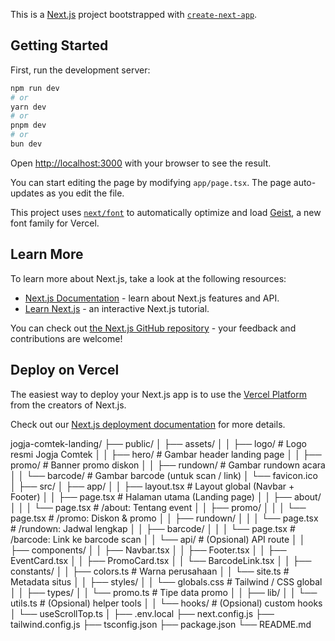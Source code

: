 This is a [Next.js](https://nextjs.org) project bootstrapped with [`create-next-app`](https://nextjs.org/docs/app/api-reference/cli/create-next-app).

## Getting Started

First, run the development server:

```bash
npm run dev
# or
yarn dev
# or
pnpm dev
# or
bun dev
```

Open [http://localhost:3000](http://localhost:3000) with your browser to see the result.

You can start editing the page by modifying `app/page.tsx`. The page auto-updates as you edit the file.

This project uses [`next/font`](https://nextjs.org/docs/app/building-your-application/optimizing/fonts) to automatically optimize and load [Geist](https://vercel.com/font), a new font family for Vercel.

## Learn More

To learn more about Next.js, take a look at the following resources:

- [Next.js Documentation](https://nextjs.org/docs) - learn about Next.js features and API.
- [Learn Next.js](https://nextjs.org/learn) - an interactive Next.js tutorial.

You can check out [the Next.js GitHub repository](https://github.com/vercel/next.js) - your feedback and contributions are welcome!

## Deploy on Vercel

The easiest way to deploy your Next.js app is to use the [Vercel Platform](https://vercel.com/new?utm_medium=default-template&filter=next.js&utm_source=create-next-app&utm_campaign=create-next-app-readme) from the creators of Next.js.

Check out our [Next.js deployment documentation](https://nextjs.org/docs/app/building-your-application/deploying) for more details.


jogja-comtek-landing/
├── public/
│   ├── assets/
│   │   ├── logo/                # Logo resmi Jogja Comtek
│   │   ├── hero/                # Gambar header landing page
│   │   ├── promo/               # Banner promo diskon
│   │   ├── rundown/             # Gambar rundown acara
│   │   └── barcode/             # Gambar barcode (untuk scan / link)
│   └── favicon.ico
│
├── src/
│   ├── app/
│   │   ├── layout.tsx           # Layout global (Navbar + Footer)
│   │   ├── page.tsx             # Halaman utama (Landing page)
│   │   ├── about/
│   │   │   └── page.tsx         # /about: Tentang event
│   │   ├── promo/
│   │   │   └── page.tsx         # /promo: Diskon & promo
│   │   ├── rundown/
│   │   │   └── page.tsx         # /rundown: Jadwal lengkap
│   │   ├── barcode/
│   │   │   └── page.tsx         # /barcode: Link ke barcode scan
│   │   └── api/                 # (Opsional) API route
│
│   ├── components/
│   │   ├── Navbar.tsx
│   │   ├── Footer.tsx
│   │   ├── EventCard.tsx
│   │   ├── PromoCard.tsx
│   │   └── BarcodeLink.tsx
│
│   ├── constants/
│   │   ├── colors.ts            # Warna perusahaan
│   │   └── site.ts              # Metadata situs
│
│   ├── styles/
│   │   └── globals.css          # Tailwind / CSS global
│
│   ├── types/
│   │   └── promo.ts             # Tipe data promo
│
│   ├── lib/
│   │   └── utils.ts             # (Opsional) helper tools
│
│   └── hooks/                   # (Opsional) custom hooks
│       └── useScrollTop.ts
│
├── .env.local
├── next.config.js
├── tailwind.config.js
├── tsconfig.json
├── package.json
└── README.md
